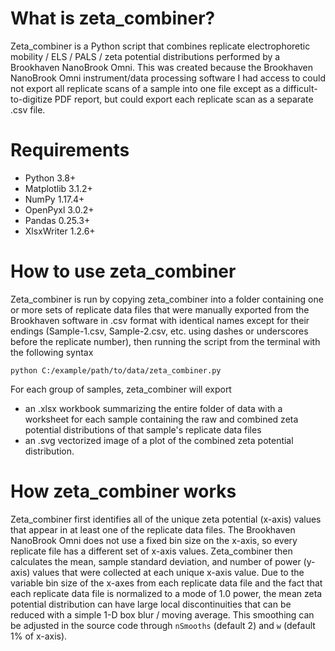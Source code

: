 # What is zeta_combiner?
Zeta_combiner is a Python script that combines replicate electrophoretic mobility / ELS / PALS / zeta potential distributions performed by a Brookhaven NanoBrook Omni. This was created because the Brookhaven NanoBrook Omni instrument/data processing software I had access to could not export all replicate scans of a sample into one file except as a difficult-to-digitize PDF report, but could export each replicate scan as a separate .csv file.
# Requirements

- Python 3.8+
- Matplotlib 3.1.2+
- NumPy 1.17.4+
- OpenPyxl 3.0.2+
- Pandas 0.25.3+
- XlsxWriter 1.2.6+
# How to use zeta_combiner
Zeta_combiner is run by copying zeta_combiner into a folder containing one or more sets of replicate data files that were manually exported from the Brookhaven software in .csv format with identical names except for their endings (Sample-1.csv, Sample-2.csv, etc. using dashes or underscores before the replicate number), then running the script from the terminal with the following syntax

`python C:/example/path/to/data/zeta_combiner.py`

For each group of samples, zeta_combiner will export

- an .xlsx workbook summarizing the entire folder of data with a worksheet for each sample containing the raw and combined zeta potential distributions of that sample's replicate data files
- an .svg vectorized image of a plot of the combined zeta potential distribution.
# How zeta_combiner works
Zeta_combiner first identifies all of the unique zeta potential (x-axis) values that appear in at least one of the replicate data files. The Brookhaven NanoBrook Omni does not use a fixed bin size on the x-axis, so every replicate file has a different set of x-axis values. Zeta_combiner then calculates the mean, sample standard deviation, and number of power (y-axis) values that were collected at each unique x-axis value. Due to the variable bin size of the x-axes from each replicate data file and the fact that each replicate data file is normalized to a mode of 1.0 power, the mean zeta potential distribution can have large local discontinuities that can be reduced with a simple 1-D box blur / moving average. This smoothing can be adjusted in the source code through `nSmooths` (default 2) and `w` (default 1% of x-axis).
